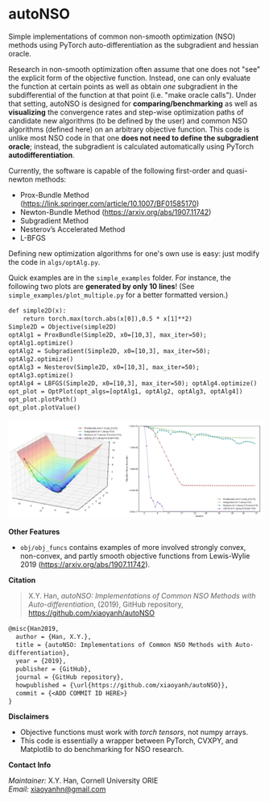 # autoNSO
Simple implementations of common non-smooth optimization (NSO) methods using PyTorch auto-differentiation as the subgradient and hessian oracle.  

Research in non-smooth optimization often assume that one does not "see" the explicit form of the objective function. Instead, one can only evaluate the function at certain points as well as obtain *one* subgradient in the subdifferential of the function at that point (i.e. "make oracle calls"). Under that setting, autoNSO is designed for **comparing/benchmarking** as well as **visualizing** the convergence rates and step-wise optimization paths of candidate new algorithms (to be defined by the user) and common NSO algorithms (defined here) on an arbitrary objective function. This code is unlike most NSO code in that one **does not need to define the subgradient oracle**; instead, the subgradient is calculated automatically using PyTorch **autodifferentiation**.

Currently, the software is capable of the following first-order and quasi-newton methods:

* Prox-Bundle Method (https://link.springer.com/article/10.1007/BF01585170)
* Newton-Bundle Method (https://arxiv.org/abs/1907.11742)
* Subgradient Method
* Nesterov’s Accelerated Method
* L-BFGS

Defining new optimization algorithms for one's own use is easy: just modify the code in `algs/optAlg.py`.

Quick examples are in the  `simple_examples`  folder. For instance, the following two plots are **generated by only 10 lines**! (See `simple_examples/plot_multiple.py` for a better formatted version.) 

```
def simple2D(x):
    return torch.max(torch.abs(x[0]),0.5 * x[1]**2)
Simple2D = Objective(simple2D)
optAlg1 = ProxBundle(Simple2D, x0=[10,3], max_iter=50); optAlg1.optimize()
optAlg2 = Subgradient(Simple2D, x0=[10,3], max_iter=50); optAlg2.optimize()
optAlg3 = Nesterov(Simple2D, x0=[10,3], max_iter=50); optAlg3.optimize()
optAlg4 = LBFGS(Simple2D, x0=[10,3], max_iter=50); optAlg4.optimize()
opt_plot = OptPlot(opt_algs=[optAlg1, optAlg2, optAlg3, optAlg4])
opt_plot.plotPath()
opt_plot.plotValue()
```

![](./aux/plot_both.png) 

**Other Features**

* ``obj/obj_funcs`` contains examples of more involved
strongly convex, non-convex, and partly smooth objective functions from Lewis-Wylie 2019 (https://arxiv.org/abs/1907.11742).

**Citation**

> X.Y. Han, *autoNSO: Implementations of Common NSO Methods with Auto-differentiation*, (2019), GitHub repository, https://github.com/xiaoyanh/autoNSO

```
@misc{Han2019,
  author = {Han, X.Y.},
  title = {autoNSO: Implementations of Common NSO Methods with Auto-differentiation},
  year = {2019},
  publisher = {GitHub},
  journal = {GitHub repository},
  howpublished = {\url{https://github.com/xiaoyanh/autoNSO}},
  commit = {<ADD COMMIT ID HERE>}
}
```

**Disclaimers**

* Objective functions must work with *torch tensors*, not numpy arrays.
* This code is essentially a wrapper between PyTorch, CVXPY, and Matplotlib to do benchmarking for NSO research.

**Contact Info**

_Maintainer:_   X.Y. Han, Cornell University ORIE\
_Email:_      xiaoyanhn@gmail.com
